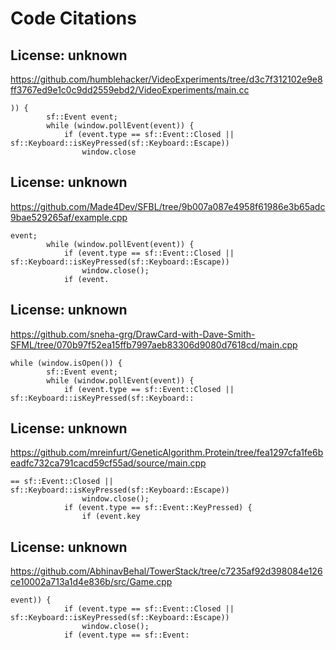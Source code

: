 # Code Citations

## License: unknown
https://github.com/humblehacker/VideoExperiments/tree/d3c7f312102e9e8ff3767ed9e1c0c9dd2559ebd2/VideoExperiments/main.cc

```
)) {
        sf::Event event;
        while (window.pollEvent(event)) {
            if (event.type == sf::Event::Closed || sf::Keyboard::isKeyPressed(sf::Keyboard::Escape))
                window.close
```


## License: unknown
https://github.com/Made4Dev/SFBL/tree/9b007a087e4958f61986e3b65adc9bae529265af/example.cpp

```
event;
        while (window.pollEvent(event)) {
            if (event.type == sf::Event::Closed || sf::Keyboard::isKeyPressed(sf::Keyboard::Escape))
                window.close();
            if (event.
```


## License: unknown
https://github.com/sneha-grg/DrawCard-with-Dave-Smith-SFML/tree/070b97f52ea15ffb7997aeb83306d9080d7618cd/main.cpp

```
while (window.isOpen()) {
        sf::Event event;
        while (window.pollEvent(event)) {
            if (event.type == sf::Event::Closed || sf::Keyboard::isKeyPressed(sf::Keyboard::
```


## License: unknown
https://github.com/mreinfurt/GeneticAlgorithm.Protein/tree/fea1297cfa1fe6beadfc732ca791cacd59cf55ad/source/main.cpp

```
== sf::Event::Closed || sf::Keyboard::isKeyPressed(sf::Keyboard::Escape))
                window.close();
            if (event.type == sf::Event::KeyPressed) {
                if (event.key
```


## License: unknown
https://github.com/AbhinavBehal/TowerStack/tree/c7235af92d398084e126ce10002a713a1d4e836b/src/Game.cpp

```
event)) {
            if (event.type == sf::Event::Closed || sf::Keyboard::isKeyPressed(sf::Keyboard::Escape))
                window.close();
            if (event.type == sf::Event:
```

